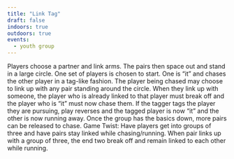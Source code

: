 ```yaml
---
title: "Link Tag"
draft: false
indoors: true
outdoors: true
events:
  - youth group
---
```


Players choose a partner and link arms. The pairs then space out and stand in a large circle. One set of players is chosen to start. One is “it” and chases the other player in a tag-like fashion. The player being chased may choose to link up with any pair standing around the circle. When they link up with someone, the player who is already linked to that player must break off and the player who is “it” must now chase them. If the tagger tags the player they are pursuing, play reverses and the tagged player is now “it” and the other is now running away. Once the group has the basics down, more pairs can be released to chase. Game Twist: Have players get into groups of three and have pairs stay linked while chasing/running. When pair links up with a group of three, the end two break off and remain linked to each other while running.
